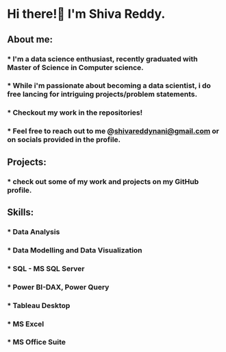# Hi there!👋 I'm Shiva Reddy.
## About me: 
### * I'm a data science enthusiast, recently graduated with Master of Science in Computer science.
### * While i'm passionate about becoming a data scientist, i do free lancing for intriguing projects/problem statements.
### * Checkout my work in the repositories!
### * Feel free to reach out to me @shivareddynani@gmail.com or on socials provided in the profile.
##
## Projects: 
### * check out some of my work and projects on my GitHub profile.
##
## Skills: 
### * Data Analysis 
### * Data Modelling and Data Visualization 
### * SQL - MS SQL Server
### * Power BI-DAX, Power Query
### * Tableau Desktop
### * MS Excel
### * MS Office Suite
##



